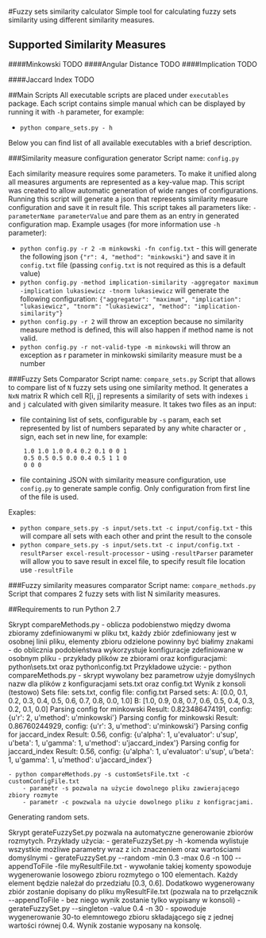 #Fuzzy sets similarity calculator
Simple tool for calculating fuzzy sets similarity using different similarity measures.
## Supported Similarity Measures

####Minkowski
TODO
####Angular Distance
TODO
####Implication
TODO

####Jaccard Index
TODO

##Main Scripts
All executable scripts are placed under `executables` package. Each script contains simple manual which can be displayed by running it with `-h` parameter, for example:
 * `python compare_sets.py - h`

Below you can find list of all available executables with a brief description.

###Similarity measure configuration generator
Script name: `config.py`

Each similarity measure requires some parameters. To make it unified along all measures arguments are represented as a key-value map.
This script was created to allow automatic generation of wide ranges of configurations. Running this script will generate a json that represents similarity measure configuration and save it in result file. 
This script takes all parameters like: `-parameterName parameterValue` and pare them as an entry in generated configuration map.
Example usages (for more information use `-h` parameter):
* `python config.py -r 2 -m minkowski -fn config.txt` - this will generate the following json `{"r": 4, "method": "minkowski"}` and save it in `config.txt` file (passing `config.txt` is not required as this is a default value)
* `python config.py -method implication-similarity -aggregator maximum -implication lukasiewicz -tnorm lukasiewicz` will generate the following configuration: `{"aggregator": "maximum", "implication": "lukasiewicz", "tnorm": "lukasiewicz", "method": "implication-similarity"}`
* `python config.py -r 2` will throw an exception because no similarity measure method is defined, this will also happen if method name is not valid.
* `python config.py -r not-valid-type -m minkowski` will throw an exception as r parameter in minkowski similarity measure must be a number

###Fuzzy Sets Comparator
Script name: `compare_sets.py`
Script that allows to compare list of `N` fuzzy sets using one similarity method. It generates a `NxN` matrix R which cell R[i, j] represents a similarity of sets with indexes `i` and `j` calculated with given similarity measure.
It takes two files as an input:
 * file containing list of sets, configurable by `-s` param, each set represented by list of numbers separated by any white character or `,` sign, each set in new line, for example: 
    ```
     1.0 1.0 1.0 0.4 0.2 0.1 0 0 1
     0.5 0.5 0.5 0.0 0.4 0.5 1 1 0
     0 0 0
    ```
 * file containing JSON with similarity measure configuration, use `config.py` to generate sample config. Only configuration from first line of the file is used. 

Exaples: 
* `python compare_sets.py -s input/sets.txt -c input/config.txt` - this will compare all sets with each other and print the result to the console
* `python compare_sets.py -s input/sets.txt -c input/config.txt -resultParser excel-result-processor` - using `-resultParser` parameter will allow you to save result in excel file, to specify result file location use `-resultFile`

###Fuzzy similarity measures comparator
Script name: `compare_methods.py`
Script that compares 2 fuzzy sets with list N similarity measures. 

##Requirements to run
Python 2.7	
	
Skrypt compareMethods.py
	- oblicza podobienstwo między dwoma zbioramy zdefiniowanymi w pliku txt, każdy zbiór zdefiniowany jest w osobnej linii pliku, elementy zbioru odzielone powinny być białimy znakami
	- do oblicznia podobieństwa wykorzystuje konfiguracje zdefiniowane w osobnym pliku
	- przykłady plików ze zbiorami oraz konfiguracjami: python\sets.txt oraz python\config.txt
Przykładowe użycie:
	- python compareMethods.py - skrypt wywolany bez parametrow użyje domyślnych nazw dla plików z konfiguracjami sets.txt oraz config.txt
		Wynik z konsoli (testowo)
			Sets file: sets.txt, config file: config.txt
			Parsed sets:
					A: [0.0, 0.1, 0.2, 0.3, 0.4, 0.5, 0.6, 0.7, 0.8, 0.0, 1.0]
					B: [1.0, 0.9, 0.8, 0.7, 0.6, 0.5, 0.4, 0.3, 0.2, 0.1, 0.0]
			Parsing config for minkowski
			Result: 0.823486474191, config: {u'r': 2, u'method': u'minkowski'}
			Parsing config for minkowski
			Result: 0.86760244929, config: {u'r': 3, u'method': u'minkowski'}
			Parsing config for jaccard_index
			Result: 0.56, config: {u'alpha': 1, u'evaluator': u'sup', u'beta': 1, u'gamma': 1, u'method': u'jaccard_index'}
			Parsing config for jaccard_index
			Result: 0.56, config: {u'alpha': 1, u'evaluator': u'sup', u'beta': 1, u'gamma': 1, u'method': u'jaccard_index'}
		
		
	- python compareMethods.py -s customSetsFile.txt -c customConfigFile.txt 
		- parametr -s pozwala na użycie dowolnego pliku zawierającego zbiory rozmyte
		- parametr -c powzwala na użycie dowolnego pliku z konfigracjami.

		
Generating random sets.

Skrypt gerateFuzzySet.py pozwala na automatyczne generowanie zbiorów rozmytych. Przykłady użycia:
	- gerateFuzzySet.py -h -komenda wylistuje wszystkie możliwe parametry wraz z ich znaczeniem oraz wartościami domyślnymi
	- gerateFuzzySet.py --random -min 0.3 -max 0.6 -n 100 --appendToFile -file myResultFile.txt - wywołanie takiej komenty spowoduje wygenerowanie losowego zbioru rozmytego o 100 elementach. Każdy element będzie należał do przedziału [0.3, 0.6]. Dodatkowo wygenerowany zbiór zostanie dopisany do pliku myResultFile.txt (pozwala na to przełącznik --appendToFile - bez niego wynik zostanie tylko wypisany w konsoli)
	- gerateFuzzySet.py --singleton -value 0.4 -n 30 - spowoduje wygenerowanie 30-to elemntowego zbioru składającego się z jednej wartości równej 0.4. Wynik zostanie wyposany na konsolę.